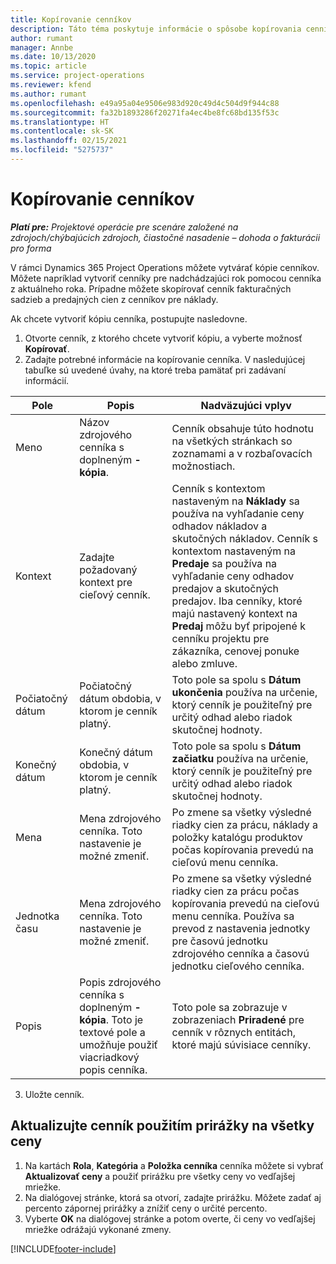 ```yaml
---
title: Kopírovanie cenníkov
description: Táto téma poskytuje informácie o spôsobe kopírovania cenníkov v Project Operations.
author: rumant
manager: Annbe
ms.date: 10/13/2020
ms.topic: article
ms.service: project-operations
ms.reviewer: kfend
ms.author: rumant
ms.openlocfilehash: e49a95a04e9506e983d920c49d4c504d9f944c88
ms.sourcegitcommit: fa32b1893286f20271fa4ec4be8fc68bd135f53c
ms.translationtype: HT
ms.contentlocale: sk-SK
ms.lasthandoff: 02/15/2021
ms.locfileid: "5275737"
---
```

# <a name="copy-price-lists"></a>Kopírovanie cenníkov

_**Platí pre:** Projektové operácie pre scenáre založené na zdrojoch/chýbajúcich zdrojoch, čiastočné nasadenie – dohoda o fakturácii pro forma_

V rámci Dynamics 365 Project Operations môžete vytvárať kópie cenníkov. Môžete napríklad vytvoriť cenníky pre nadchádzajúci rok pomocou cenníka z aktuálneho roka.  Prípadne môžete skopírovať cenník fakturačných sadzieb a predajných cien z cenníkov pre náklady. 

Ak chcete vytvoriť kópiu cenníka, postupujte nasledovne.

1. Otvorte cenník, z ktorého chcete vytvoriť kópiu, a vyberte možnosť **Kopírovať**.
2. Zadajte potrebné informácie na kopírovanie cenníka. V nasledujúcej tabuľke sú uvedené úvahy, na ktoré treba pamätať pri zadávaní informácií.

| Pole | Popis | Nadväzujúci vplyv |
| --- | --- | --- |
| Meno | Názov zdrojového cenníka s doplneným **-kópia**. | Cenník obsahuje túto hodnotu na všetkých stránkach so zoznamami a v rozbaľovacích možnostiach. |
| Kontext | Zadajte požadovaný kontext pre cieľový cenník. | Cenník s kontextom nastaveným na **Náklady** sa používa na vyhľadanie ceny odhadov nákladov a skutočných nákladov. Cenník s kontextom nastaveným na **Predaje** sa používa na vyhľadanie ceny odhadov predajov a skutočných predajov. Iba cenníky, ktoré majú nastavený kontext na **Predaj** môžu byť pripojené k cenníku projektu pre zákazníka, cenovej ponuke alebo zmluve. |
| Počiatočný dátum | Počiatočný dátum obdobia, v ktorom je cenník platný. | Toto pole sa spolu s **Dátum ukončenia** používa na určenie, ktorý cenník je použiteľný pre určitý odhad alebo riadok skutočnej hodnoty. |
| Konečný dátum | Konečný dátum obdobia, v ktorom je cenník platný. | Toto pole sa spolu s **Dátum začiatku** používa na určenie, ktorý cenník je použiteľný pre určitý odhad alebo riadok skutočnej hodnoty. |
| Mena | Mena zdrojového cenníka. Toto nastavenie je možné zmeniť. | Po zmene sa všetky výsledné riadky cien za prácu, náklady a položky katalógu produktov počas kopírovania prevedú na cieľovú menu cenníka. |
| Jednotka času | Mena zdrojového cenníka. Toto nastavenie je možné zmeniť. | Po zmene sa všetky výsledné riadky cien za prácu počas kopírovania prevedú na cieľovú menu cenníka. Používa sa prevod z nastavenia jednotky pre časovú jednotku zdrojového cenníka a časovú jednotku cieľového cenníka. |
| Popis | Popis zdrojového cenníka s doplneným **-kópia**. Toto je textové pole a umožňuje použiť viacriadkový popis cenníka. | Toto pole sa zobrazuje v zobrazeniach **Priradené** pre cenník v rôznych entitách, ktoré majú súvisiace cenníky. |

3. Uložte cenník. 

## <a name="update-a-price-list-by-applying-a-mark-up-to-all-the-prices"></a>Aktualizujte cenník použitím prirážky na všetky ceny

1. Na kartách **Rola**, **Kategória** a **Položka cenníka** cenníka môžete si vybrať **Aktualizovať ceny** a použiť prirážku pre všetky ceny vo vedľajšej mriežke. 
2. Na dialógovej stránke, ktorá sa otvorí, zadajte prirážku. Môžete zadať aj percento zápornej prirážky a znížiť ceny o určité percento. 
3. Vyberte **OK** na dialógovej stránke a potom overte, či ceny vo vedľajšej mriežke odrážajú vykonané zmeny.


[!INCLUDE[footer-include](../includes/footer-banner.md)]